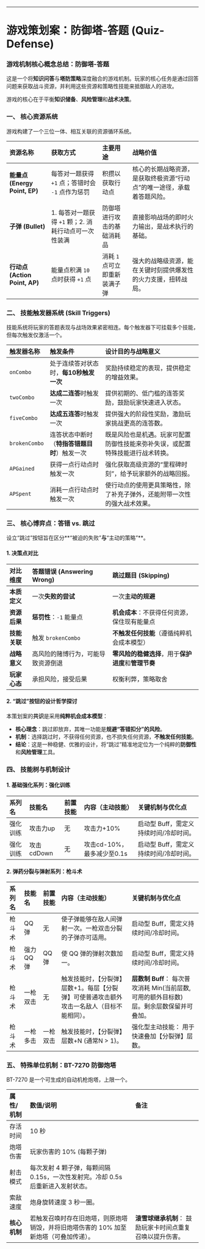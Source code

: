 ***

# 游戏策划案：防御塔-答题 (Quiz-Defense)

### **游戏机制核心概念总结：防御塔-答题**

这是一个将**知识问答**与**塔防策略**深度融合的游戏机制。玩家的核心任务是通过回答问题来获取战斗资源，并利用这些资源和策略性技能来抵御敌人的进攻。

游戏的核心在于平衡**知识储备**、**风险管理**和**战术决策**。

### **一、 核心资源系统**

游戏构建了一个三位一体、相互关联的资源循环系统。

| 资源名称 | 获取方式 | 主要用途 | 战略价值 |
| :--- | :--- | :--- | :--- |
| **能量点 (Energy Point, EP)** | 每答对一题获得 `+1` 点；答错时会 `-1` 点作为惩罚 | 积攒以获取行动点 | 核心的长期战略资源，是获取终极资源“行动点”的唯一途径，承载着答题风险。 |
| **子弹 (Bullet)** | 1. 每答对一题获得 `+1` 颗；2. 消耗行动点可一次性装满 | 防御塔进行攻击的基础消耗品 | 直接影响战场的即时火力输出，是战术执行的基础。 |
| **行动点 (Action Point, AP)** | 能量点积满 `10` 点时获得 `+1` 点 | 消耗 `1` 点可立即重新装满子弹 | 强大的战略级资源，能在关键时刻提供爆发性的火力支援，扭转战局。 |

### **二、 技能触发器系统 (Skill Triggers)**

技能系统将玩家的答题表现与战场效果紧密相连。每个触发器下可挂载多个技能，但每次触发仅激活一个。

| 触发器名称 | 触发条件 | 设计目的与战略意义 |
| :--- | :--- | :--- |
| `onCombo` | 处于连续答对状态时，**每10秒触发一次** | 奖励持续稳定的表现，提供稳定的增益效果。 |
| `twoCombo` | **达成二连答**时触发一次 | 提供初期的、低门槛的连答奖励，鼓励玩家快速进入状态。 |
| `fiveCombo` | **达成五连答**时触发一次 | 提供强大的阶段性奖励，激励玩家挑战更高的连答数。 |
| `brokenCombo` | 连答状态中断时（**特指答错题目时**）触发一次 | 既是风险也是机遇。玩家可配置防御性技能来弥补失误，或配置特殊技能进行战术转换。 |
| `APGained` | 获得一点行动点时触发一次 | 强化获取高级资源的“里程碑时刻”，给予玩家额外的战略回报。 |
| `APSpent` | 消耗一点行动点时触发一次 | 使行动点的使用更具策略性，除了补充子弹外，还能附带一次性的强大战术效果。 |

### **三、 核心博弈点：答错 vs. 跳过**

设立“跳过”按钮旨在区分**“被迫的失败”**与**“主动的策略”**。

#### 1. 决策点对比

| 对比维度 | **答题错误 (Answering Wrong)** | **跳过题目 (Skipping)** |
| :--- | :--- | :--- |
| **本质定义** | 一次**失败的尝试** | 一次**主动的规避** |
| **资源后果** | **惩罚性**：`-1` 能量点 | **机会成本**：不获得任何资源，保住现有能量点 |
| **技能关联** | 触发 `brokenCombo` | **不触发任何技能**（遵循纯粹机会成本模型） |
| **战略意义** | 高风险的赌博行为，可能导致资源倒退 | **零风险的稳健选择**，用于**保护进度**和**管理节奏** |
| **玩家心态** | 承担风险，接受后果 | 权衡利弊，策略取舍 |

#### 2. “跳过”按钮的设计哲学探讨

本策划案的**共识**是采用**纯粹机会成本模型**：

*   **核心理念**：跳过即放弃，其唯一功能是**规避“答错扣分”的风险**。
*   **机制**：选择跳过时，不获得任何资源，也不损失任何资源，**不触发任何技能**。
*   **结论**：这是一种稳健、优雅的设计，将“跳过”精准地定位为一个纯粹的**防御性**和**风险管理**工具。

### **四、 技能树与机制设计**

#### 1. 基础强化系列：强化训练

| 系列名 | 技能名 | 前置技能 | 内容（主动技能） | 关键机制与优化点 |
| :--- | :--- | :--- | :--- | :--- |
| 强化训练 | 攻击力up | 无 | 攻击力+10% | 启动型 Buff，需定义持续时间/冷却时间。 |
| 强化训练 | 攻击cdDown | 无 | 攻击cd-10%，最多减少至0.1s | 启动型 Buff，需定义持续时间/冷却时间。 |

#### 2. 弹药分裂与弹射系列：枪斗术

| 系列名 | 技能名 | 前置技能 | 内容（主动技能） | 关键机制与优化点 |
| :--- | :--- | :--- | :--- | :--- |
| 枪斗术 | QQ弹 | 无 | 使子弹能够在敌人间弹射一次。一枪双击分裂的子弹亦可适用。 | 启动型 Buff，需定义持续时间/冷却时间。 |
| 枪斗术 | 强力QQ弹 | QQ弹 | 使 QQ 弹的弹射次数加一。 | 启动型 Buff，需定义持续时间/冷却时间。 |
| 枪斗术 | 一枪双击 | 无 | 触发技能时，【分裂弹】层数+1。每层【分裂弹】可使普通攻击额外攻击一名敌人（目标不能相同）。 | **层数制 Buff**： 每次普攻消耗 Min(当前层数, 可用的额外目标数) 层。剩余层数保留并可叠加。 |
| 枪斗术 | 一枪多击 | 一枪双击 | 触发技能时，【分裂弹】层数+N (通常N > 1)。 | 强化型主动技能： 用于快速叠加【分裂弹】层数。 |

### **五、 特殊单位机制：BT-7270 防御炮塔**

BT-7270 是一个可生成的自动机枪炮塔，上限一个。

| 属性/机制 | 数值/说明 | 备注 |
| :--- | :--- | :--- |
| 存活时间 | 10 秒 | |
| 炮塔伤害 | 玩家伤害的 10% (每颗子弹) | |
| 射击模式 | 每次发射 4 颗子弹，每颗间隔 0.15s，一次性发射完。冷却 0.5s 后重新进入发射状态。 | |
| 索敌速度 | 炮身旋转速度 3 秒一圈。 | |
| **核心机制** | 若触发召唤时存在旧炮塔，则原炮塔销毁，并将旧炮塔伤害的 10% 加至新炮塔（可叠加传递）。 | **滚雪球继承机制**： 鼓励玩家卡时间点重复召唤以提升伤害。 |

<!--stackedit_data:
eyJoaXN0b3J5IjpbLTg0OTk4OTc5OV19
-->